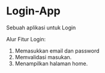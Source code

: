 # Login-App
Sebuah aplikasi untuk Login

Alur Fitur Login:
1. Memasukkan email dan password
2. Memvalidasi masukan.
3. Menampilkan halaman home.
